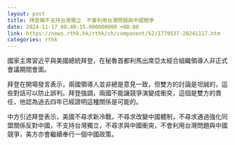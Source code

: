 ```yaml
---
layout: post
title: 拜登稱不支持台灣獨立　不會利用台灣問題與中國競爭　
date: 2024-11-17 08:40:15.000000000 +08:00
link: https://news.rthk.hk/rthk/ch/component/k2/1779537-20241117.htm
categories: rthk
---
```


國家主席習近平與美國總統拜登，在秘魯首都利馬出席亞太經合組織領導人非正式會議期間會面。

拜登在開場發言表示，兩國領導人並非總是意見一致，但雙方的討論是坦誠的，這些對話可以防止誤判。拜登強調，兩國不能讓競爭演變成衝突，這個是雙方的責任，他認為過去四年已經證明這種關係是可能的。

中方引述拜登表示，美國不尋求新冷戰，不尋求改變中國體制，不尋求通過強化同盟關係反對中國，不支持台灣獨立，不尋求與中國衝突，不會利用台灣問題與中國競爭，美方亦會繼續奉行一個中國政策。
